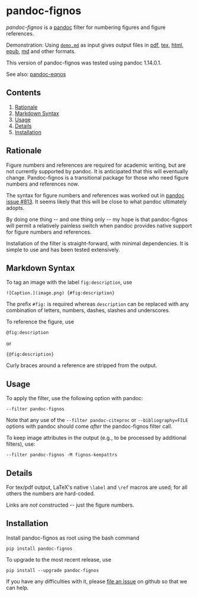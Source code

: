 
pandoc-fignos
=============

*pandoc-fignos* is a [pandoc] filter for numbering figures and figure references.

Demonstration: Using [`demo.md`] as input gives output files in [pdf], [tex], [html], [epub], [md] and other formats.

This version of pandoc-fignos was tested using pandoc 1.14.0.1.

See also: [pandoc-eqnos]

[pandoc]: http://pandoc.org/
[`demo.md`]: https://raw.githubusercontent.com/tomduck/pandoc-fignos/master/demos/demo.md
[pdf]: https://raw.githubusercontent.com/tomduck/pandoc-fignos/master/demos/out/demo.pdf
[tex]: https://raw.githubusercontent.com/tomduck/pandoc-fignos/master/demos/out/demo.tex
[html]: https://rawgit.com/tomduck/pandoc-fignos/master/demos/out/demo.html
[epub]: https://raw.githubusercontent.com/tomduck/pandoc-fignos/master/demos/out/demo.epub
[md]: https://github.com/tomduck/pandoc-fignos/blob/master/demos/out/demo.md
[pandoc-eqnos]: https://github.com/tomduck/pandoc-eqnos


Contents
--------

 1. [Rationale](#rationale)
 2. [Markdown Syntax](#markdown-syntax)
 3. [Usage](#usage)
 4. [Details](#details)
 5. [Installation](#installation)


Rationale
---------

Figure numbers and references are required for academic writing, but are not currently supported by pandoc.  It is anticipated that this will eventually change.  Pandoc-fignos is a transitional package for those who need figure numbers and references now.

The syntax for figure numbers and references was worked out in [pandoc issue #813].  It seems likely that this will be close to what pandoc ultimately adopts.

By doing one thing -- and one thing only -- my hope is that pandoc-fignos will permit a relatively painless switch when pandoc provides native support for figure numbers and references.

Installation of the filter is straight-forward, with minimal dependencies.  It is simple to use and has been tested extensively.

[pandoc issue #813]: https://github.com/jgm/pandoc/issues/813


Markdown Syntax
---------------

To tag an image with the label `fig:description`, use

    ![Caption.](image.png) {#fig:description}

The prefix `#fig:` is required whereas `description` can be replaced with any combination of letters, numbers, dashes, slashes and underscores.

To reference the figure, use

    @fig:description

or

    {@fig:description}

Curly braces around a reference are stripped from the output.


Usage
-----

To apply the filter, use the following option with pandoc:

    --filter pandoc-fignos

Note that any use of the `--filter pandoc-citeproc` or `--bibliography=FILE` options with pandoc should come *after* the pandoc-fignos filter call.

To keep image attributes in the output (e.g., to be processed by additional filters), use:

    --filter pandoc-fignos -M fignos-keepattrs


Details
-------

For tex/pdf output, LaTeX's native `\label` and `\ref` macros are used; for all others the numbers are hard-coded.

Links are *not* constructed -- just the figure numbers.


Installation
------------

Install pandoc-fignos as root using the bash command

    pip install pandoc-fignos 

To upgrade to the most recent release, use

    pip install --upgrade pandoc-fignos 

If you have any difficulties with it, please [file an issue] on github so that we can help.

[file an issue]: https://github.com/tomduck/pandoc-fignos/issues
